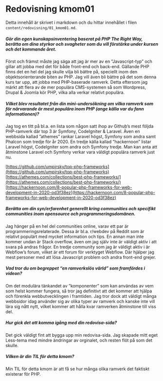 ---
---
Redovisning kmom01
=========================

Detta innehåll är skrivet i markdown och du hittar innehållet i filen `content/redovisning/01_kmom01.md`.

##### Gör din egen kunskapsinventering baserat på PHP The Right Way, berätta om dina styrkor och svagheter som du vill förstärka under kursen och det kommande året.

Först och främst måste jag säga att jag är mer av en ”Javascript-typ” och gillar att jobba med det för både front-end och back-end. Gällande PHP finns det en hel del jag skulle vilja bli bättre på, speciellt inom den objektsorienterande biten av PHP. Jag vill även bli bättre på det som denna kurs tar upp, att jobba med PHP-baserade ramverk. Detta eftersom jag märkt att flera av de mer populära CMS-systemen så som Wordpress, Drupal & Joomla kör PHP, vilka alla verkar relativt populära.

##### Vilket blev resultatet från din mini-undersökning om vilka ramverk som för närvarande är mest populära inom PHP (ange källa var du fann informationen)?

Jag tog en titt på bl.a. en lista som någon satt ihop av Github’s mest följda PHP-ramverk där top 3 är Symfony, CodeIgniter & Laravel. Även en webbsida kallad ”athemes” rankar Laravel högst, Symfony som andra samt Phalcon som tredje för år 2020. En tredje källa kallad ”hackernoon” listar Laravel högst, CodeIgniter som andra och Symfony tredje. Man kan anta att åtminstone Laravel och Symfony verkar vara väldigt populära ramverk just nu.

[https://github.com/umpirsky/top-php-frameworks](https://github.com/umpirsky/top-php-frameworks)
[https://athemes.com/collections/best-php-frameworks/](https://athemes.com/collections/best-php-frameworks/)
[https://hackernoon.com/8-popular-php-frameworks-for-web-development-in-2020-od3f38ez](https://hackernoon.com/8-popular-php-frameworks-for-web-development-in-2020-od3f38ez)

##### Berätta om din syn/erfarenhet generellt kring communities och specifikt communities inom opensource och programmeringsdomänen.

Jag hänger på en hel del communities online, varav ett par är programmeringsrelaterade. Dessa är bl.a. r/webdev på Reddit som är relativt populärt med mycket information och tips. En annan man inte kommer undan är Stack overflow, även om jag själv inte är väldigt aktiv i att svara på andras frågor. En tredje community som jag är väldigt aktiv i är Webflow’s forum, vilket är ett forum för verktyget Webflow. Där hjälper jag mest personer med att lösa Javascript problem och andra front-end grejer.

##### Vad tror du om begreppet “en ramverkslös värld” som framfördes i videon?

Om det modulära tänkandet av ”komponenter” som kan användas av vem som helst kommer fungera, så tror jag definitivt att det kommer att hjälpa och förenkla webbutvecklingen i framtiden. Jag tror dock att väldigt många webbsidor idag använder sig av olika typer av ramverk och kanske inte vill lära sig nått nytt, vilket kommer att hålla kvar ramverken åtminstone till viss del.

##### Hur gick det att komma igång med din redovisa-sida?

Det gick väldigt fint att bygga upp min redovisa-sida. Jag skapade mitt eget Less-tema med mindre ändringar av orginalet, och resten flöt på som det skulle.

##### Vilken är din TIL för detta kmom?

Min TIL för detta kmom är att få se hur många olika ramverk det faktiskt existerar för PHP.